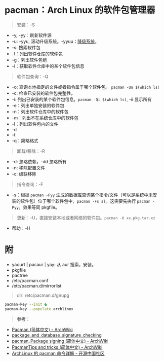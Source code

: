 <link href="../../css/style.css" rel="stylesheet" type="text/css" />

# pacman：Arch Linux 的软件包管理器

> 安装：-S

+ -y, -yy：刷新软件源
+ -u: -yyu, 滚动升级系统。-yyuu：[降级系统](arch.md)。
+ -s: 搜索软件包
+ -l：列出软件仓库的软件包
+ -g：列出软件包组
+ -i：获取软件仓库中的某个软件包信息

> 软件包查询：-Q

+ -o: 查询本地指定的文件或者指令属于哪个软件包。 `pacman -Qo $(which ls)`
+ -c: 检查已安装的软件包完整性。
+ -i: 列出已安装的某个软件包信息。`pacman -Qi $(which ls)`, -ii 显示所有
+ -e：列出单独安装的软件包
+ -n：列出软件仓库中的软件包
+ -m：列出不在系统仓库中的软件包
+ -l：列出软件包内的文件
+ -d
+ -t
+ -q：简略格式

> 卸载/移除：-R

+ -d: 忽略依赖，-dd 忽略所有
+ -n: 移除配置文件
+ -c: 级联移除

> 指令查询：-F

+ -s：根据 `pacman -Fyy` 生成的数据库查询某个指令/文件（可以是系统中未安装的软件包）位于哪个软件包中，`pacman -Fs sl`。这需要先执行 `pacman -Fyy`。效果等同 pkgfile。

> 更新：-U，直接安装本地或者网络的软件包。`pacman -U xx.pkg.tar.xz`

+ 帮助：-H

# 附

+ yaourt | pacaur | yay: 从 aur 搜索，安装。
+ pkgfile
+ pactree
+ /etc/pacman.conf
+ /etc/pacman.d/mirrorlist

> dir: /etc/pacman.d/gnupg

```bash
pacman-key --init & 
pacman-key --populate archlinux
```

> **参考：**

+ [Pacman (简体中文) - ArchWiki][pacman]
+ [package_and_database_signature_checking](https://www.archlinux.org/pacman/pacman.conf.5.html#_package_and_database_signature_checking)
+ [pacman_Package signing (简体中文) - ArchWiki][pkg_sig]
+ [PacmanTips and tricks (简体中文) - ArchWiki][pacman_tricks]
+ [ArchLinux 的 pacman 命令详解 - 开源中国社区](http://www.oschina.net/question/54100_29072)

[pacman]: https://wiki.archlinux.org/index.php/Pacman_(%E7%AE%80%E4%BD%93%E4%B8%AD%E6%96%87)#.E5.88.A0.E9.99.A4.E8.BD.AF.E4.BB.B6.E5.8C.85
[pkg_sig]: https://wiki.archlinux.org/index.php/Pacman/Package_signing_(%E7%AE%80%E4%BD%93%E4%B8%AD%E6%96%87)#.E9.85.8D.E7.BD.AE_pacman
[pacman_tricks]: https://wiki.archlinux.org/index.php/Pacman/Tips_and_tricks_(%E7%AE%80%E4%BD%93%E4%B8%AD%E6%96%87)

